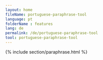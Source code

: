 ```yaml
---
layout: home
fileName: portuguese-paraphrase-tool
language: pt
folderName : features
lang: de
permalink: /de/portuguese-paraphrase-tool
tool: portuguese-paraphrase-tool
---
```

{% include section/paraphrase.html %}